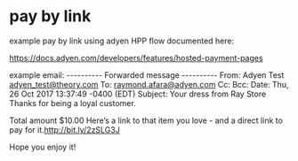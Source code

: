 # pay by link

example pay by link using adyen HPP flow documented here:

https://docs.adyen.com/developers/features/hosted-payment-pages

example email:
---------- Forwarded message ----------
From: Adyen Test <adyen_test@theory.com>
To: raymond.afara@adyen.com
Cc: 
Bcc: 
Date: Thu, 26 Oct 2017 13:37:49 -0400 (EDT)
Subject: Your dress from Ray Store
Thanks for being a loyal customer.
<img>
	
Total amount $10.00
Here’s a link to that item you love - and a direct link to pay for it.http://bit.ly/2zSLG3J

Hope you enjoy it!
